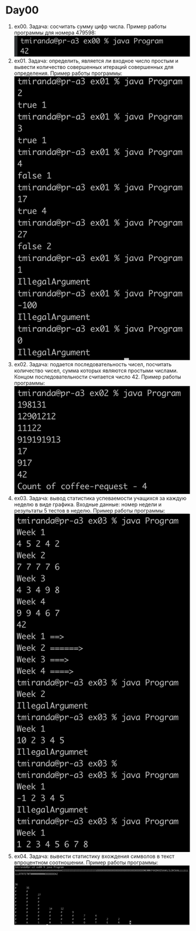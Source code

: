 # Day00
1. ex00. Задача: сосчитать сумму цифр числа.
   Пример работы программы для номера 479598:
![Пример ex00](examples/ex00.png)
2. ex01. Задача: определить, является ли входное число простым и вывести количество совершенных итераций совершенных для определения.
   Пример работы программы: ![Пример ex01](examples/ex01.png)
3. ex02. Задача: подается последовательность чисел, посчитать количество чисел, сумма которых являются простыми числами. Концом последовательности считается число 42.
   Пример работы программы:
![Пример ex02](examples/ex02.png)
4. ex03. Задача: вывод статистика успеваемости учащихся за каждую неделю в виде графика. Входные данные: номер недели и результаты 5 тестов в неделю.
Пример работы программы:
![Пример ex03](examples/ex03.png)
5. ex04. Задача: вывести статистику вхождения символов в текст впроцентном соотношении.
Пример работы программы:
![Пример ex04](examples/ex04.png)
